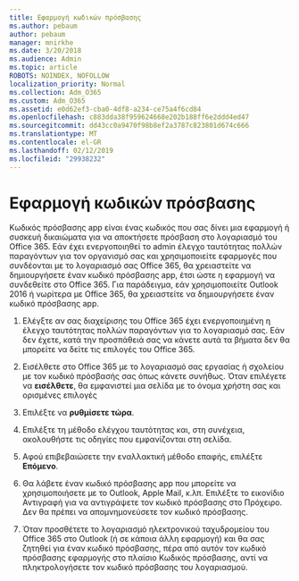 ```yaml
---
title: Εφαρμογή κωδικών πρόσβασης
ms.author: pebaum
author: pebaum
manager: mnirkhe
ms.date: 3/20/2018
ms.audience: Admin
ms.topic: article
ROBOTS: NOINDEX, NOFOLLOW
localization_priority: Normal
ms.collection: Adm_O365
ms.custom: Adm_O365
ms.assetid: e0d62ef3-cba0-4df8-a234-ce75a4f6cd84
ms.openlocfilehash: c883dda38f959624668e202b188ff6e2ddd4ed47
ms.sourcegitcommit: dd43cc0a9470f98b8ef2a3787c823801d674c666
ms.translationtype: MT
ms.contentlocale: el-GR
ms.lasthandoff: 02/12/2019
ms.locfileid: "29938232"
---
```

# <a name="app-passwords"></a>Εφαρμογή κωδικών πρόσβασης

Κωδικός πρόσβασης app είναι ένας κωδικός που σας δίνει μια εφαρμογή ή συσκευή δικαιώματα για να αποκτήσετε πρόσβαση στο λογαριασμό του Office 365. Εάν έχει ενεργοποιηθεί το admin έλεγχο ταυτότητας πολλών παραγόντων για τον οργανισμό σας και χρησιμοποιείτε εφαρμογές που συνδέονται με το λογαριασμό σας Office 365, θα χρειαστείτε να δημιουργήσετε έναν κωδικό πρόσβασης app, έτσι ώστε η εφαρμογή να συνδεθείτε στο Office 365. Για παράδειγμα, εάν χρησιμοποιείτε Outlook 2016 ή νωρίτερα με Office 365, θα χρειαστείτε να δημιουργήσετε έναν κωδικό πρόσβασης app.
  
1. Ελέγξτε αν σας διαχείρισης του Office 365 έχει ενεργοποιημένη η έλεγχο ταυτότητας πολλών παραγόντων για το λογαριασμό σας. Εάν δεν έχετε, κατά την προσπάθειά σας να κάνετε αυτά τα βήματα δεν θα μπορείτε να δείτε τις επιλογές του Office 365.
    
2. Εισέλθετε στο Office 365 με το λογαριασμό σας εργασίας ή σχολείου με τον κωδικό πρόσβασής σας όπως κάνετε συνήθως. Όταν επιλέγετε να **εισέλθετε**, θα εμφανιστεί μια σελίδα με το όνομα χρήστη σας και ορισμένες επιλογές 
    
3. Επιλέξτε να **ρυθμίσετε τώρα**. 
    
4. Επιλέξτε τη μέθοδο ελέγχου ταυτότητας και, στη συνέχεια, ακολουθήστε τις οδηγίες που εμφανίζονται στη σελίδα.
    
5. Αφού επιβεβαιώσετε την εναλλακτική μέθοδο επαφής, επιλέξτε **Επόμενο**. 
    
6. Θα λάβετε έναν κωδικό πρόσβασης app που μπορείτε να χρησιμοποιήσετε με το Outlook, Apple Mail, κ.λπ. Επιλέξτε το εικονίδιο Αντιγραφή για να αντιγράψετε τον κωδικό πρόσβασης στο Πρόχειρο. Δεν θα πρέπει να απομνημονεύσετε τον κωδικό πρόσβασης. 
    
7. Όταν προσθέτετε το λογαριασμό ηλεκτρονικού ταχυδρομείου του Office 365 στο Outlook (ή σε κάποια άλλη εφαρμογή) και θα σας ζητηθεί για έναν κωδικό πρόσβασης, πέρα από αυτόν τον κωδικό πρόσβασης εφαρμογής στο πλαίσιο Κωδικός πρόσβασης, αντί να πληκτρολογήσετε τον κωδικό πρόσβασης του λογαριασμού. 
    

